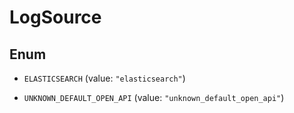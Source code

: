 

# LogSource

## Enum


* `ELASTICSEARCH` (value: `"elasticsearch"`)

* `UNKNOWN_DEFAULT_OPEN_API` (value: `"unknown_default_open_api"`)



